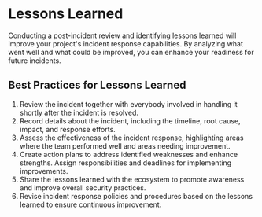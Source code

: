 # Lessons Learned

Conducting a post-incident review and identifying lessons learned will improve your project's incident response capabilities. By analyzing what went well and what could be improved, you can enhance your readiness for future incidents.

## Best Practices for Lessons Learned

1. Review the incident together with everybody involved in handling it shortly after the incident is resolved.
2. Record details about the incident, including the timeline, root cause, impact, and response efforts.
3. Assess the effectiveness of the incident response, highlighting areas where the team performed well and areas needing improvement.
4. Create action plans to address identified weaknesses and enhance strengths. Assign responsibilities and deadlines for implementing improvements.
5. Share the lessons learned with the ecosystem to promote awareness and improve overall security practices.
6. Revise incident response policies and procedures based on the lessons learned to ensure continuous improvement.

